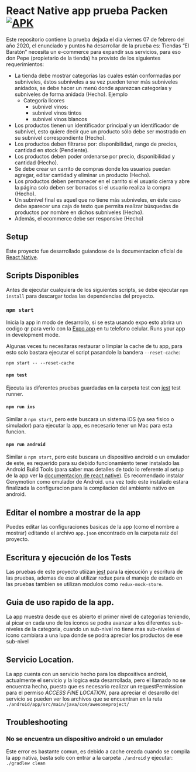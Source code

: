 React Native app prueba Packen 
[![APK](https://1.bp.blogspot.com/-HZGGTdD2niI/U2KlyCpOVnI/AAAAAAAABzI/bavDJBFSo-Q/s1600/apk-icon.jpg)](https://drive.google.com/file/d/1s-5ihtHA6-koq-HsBKsPunlq-Gl98VVZ/view?usp=sharing)
====
Este repositorio contiene la prueba dejada el dia viernes 07 de febrero del año 2020, el enunciado y puntos ha desarrollar de la prueba es:
Tiendas “El Baratón” necesita un e-commerce para expandir sus servicios, para eso don Pepe (propietario de la tienda) ha provisto de los siguientes requerimientos: 
* La tienda debe mostrar categorías las cuales están conformadas por subniveles, éstos subniveles a su vez pueden tener más subniveles anidados, se debe hacer un menú donde aparezcan categorías y subniveles de forma anidada (Hecho). Ejemplo
  * Categoría licores
    * subnivel vinos: 
    * subnivel vinos tintos 
    * subnivel vinos blancos 
* Los productos tienen un identificador principal y un identificador de subnivel, esto quiere decir que un producto sólo debe ser mostrado en su subnivel correspondiente (Hecho). 
* Los productos deben filtrarse por: disponibilidad, rango de precios, cantidad en stock (Pendiente).
* Los productos deben poder ordenarse por precio, disponibilidad y cantidad (Hecho).
* Se debe crear un carrito de compras donde los usuarios puedan agregar, editar cantidad y eliminar un producto (Hecho).
* Los productos deben permanecer en el carrito si el usuario cierra y abre la página solo deben ser borrados si el usuario realiza la compra (Hecho).
* Un subnivel final es aquel que no tiene más subniveles, en éste caso debe aparecer una caja de texto que permita realizar búsquedas de productos por nombre en dichos subniveles (Hecho).
* Además, el ecommerce debe ser responsive (Hecho)

## Setup
Este proyecto fue desarrollado guiandose de la documentacion oficial de [React Native](https://facebook.github.io/react-native/).

## Scripts Disponibles
Antes de ejecutar cualquiera de los siguientes scripts, se debe ejecutar `npm install` para descargar todas las dependencias del proyecto.

### `npm start`
Inicia la app in modo de desarrollo, si se esta usando expo esto abrira un codigo qr para verlo con la [Expo app](https://expo.io) en tu telefono celular.
Runs your app in development mode.

Algunas veces tu necesitaras restaurar o limpiar la cache de tu app, para esto solo bastara ejecutar el script pasandole la bandera `--reset-cache`:
```
npm start -- --reset-cache
```

#### `npm test`

Ejecuta las diferentes pruebas guardadas en la carpeta test con [jest](https://github.com/facebook/jest) test runner.

#### `npm run ios`

Similar a `npm start`, pero este buscara un sistema iOS (ya sea fisico o simulador) para ejecutar la app, es necesario tener un Mac para esta funcion.

#### `npm run android`

Similar a `npm start`, pero este buscara un dispositivo android o un emulador de este, es requerido para su debido funcionamiento tener instalado las Android Build Tools (para saber mas detalles de todo lo referente al setup de la app ver la [documentacion de react native](https://facebook.github.io/react-native/docs/getting-started.html)). Es recomendado instalar Genymotion como emulador de Android. una vez todo este instalado estara finalizada la configuracion para la compilacion del ambiente nativo en android.

## Editar el nombre a mostrar de la app

Puedes editar las configuraciones basicas de la app (como el nombre a mostrar) editando el archivo `app.json` encontrado en la carpeta raiz del proyecto.

## Escritura y ejecución de los Tests

Las pruebas de este proyecto utiizan [jest](https://facebook.github.io/jest/) para la ejecución y escritura de las pruebas, ademas de eso al utilizar redux para el manejo de estado en las pruebas tambien se utilizan modulos como `redux-mock-store`. 

## Guia de uso rapido de la app. 

La app muestra desde que es abierto el primer nivel de categorias teniendo, al picar en cada uno de los iconos se podra avanzar a los diferentes sub-niveles de la categoria, cuando un sub-nivel no tiene mas sub-niveles el icono cambiara a una lupa donde se podra apreciar los productos de ese sub-nivel

## Servicio Location.

La app cuenta con un servicio hecho para los dispositivos android, actualmente el servicio y la logica esta desarrollada, pero el llamado no se encuentra hecho, puesto que es necesario realizar un requestPermission para el permiso _ACCESS_ _FINE_ _LOCATION_, para apreciar el desarollo del servicio se pueden ver los archivos que se encuentran en la ruta `./android/app/src/main/java/com/awesomeproject/`

## Troubleshooting
### No se encuentra un dispositivo android o un emulador

Este error es bastante comun, es debido a cache creada cuando se compila la app nativa, basta solo con entrar a la carpeta `./android` y ejecutar: `./gradlew clean`


